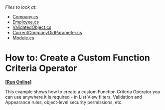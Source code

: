 <!-- default file list -->
*Files to look at*:

* [Company.cs](./CS/CustomFunctionCriteriaOperator.Module/BusinessObjects/Company.cs)
* [Employee.cs](./CS/CustomFunctionCriteriaOperator.Module/BusinessObjects/Employee.cs)
* [ValidatedObject.cs](./CS/CustomFunctionCriteriaOperator.Module/BusinessObjects/ValidatedObject.cs)
* [CurrentCompanyOidParameter.cs](./CS/CustomFunctionCriteriaOperator.Module/CurrentCompanyOidParameter.cs)
* [Module.cs](./CS/CustomFunctionCriteriaOperator.Module/Module.cs)
<!-- default file list end -->
# How to: Create a Custom Function Criteria Operator
<!-- run online -->
**[[Run Online]](https://codecentral.devexpress.com/e3945)**
<!-- run online end -->


<p>This example shows how to create a custom Function Criteria Operator you can use anywhere it is required - in List View filters, Validation and Appearance rules, object-level security permissions, etc. </p>

<br/>


